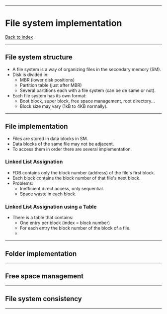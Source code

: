 
---
# File system implementation

[Back to index](../README.md)

---
## File system structure

- A file system is a way of organizing files in the secondary memory (SM).
- Disk is divided in:
	- MBR (lower disk positions)
	- Partition table (just after MBR)
	- Several partitions each with a file system (can be de same or not). 
- Each file system has its own format:
	- Boot block, super block, free space management, root directory...
	- Block size may vary (1kB to 4KB normally).

---
## File implementation

- Files are stored in data blocks in SM.
- Data blocks of the same file may not be adjacent.
- To access them in order there are several implementation.
### Linked List Assignation
- FDB contains only the block number (address) of the file's first block.
- Each block contains the block number of that file's next block.
- Problems:
	- Inefficient direct access, only sequential.
	- Space waste in each block.
### Linked List Assignation using a Table
- There is a table that contains:
	- One entry per block (index = block number)
	- For each entry the block number of the block of a file.
	- 

---
## Folder implementation



---
## Free space management



---
## File system consistency



---